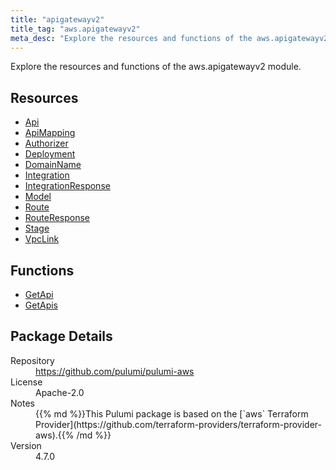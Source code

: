 ```yaml
---
title: "apigatewayv2"
title_tag: "aws.apigatewayv2"
meta_desc: "Explore the resources and functions of the aws.apigatewayv2 module."
---
```


<!-- WARNING: this file was generated by Pulumi Docs Generator. -->
<!-- Do not edit by hand unless you're certain you know what you are doing! -->

Explore the resources and functions of the aws.apigatewayv2 module.

<h2 id="resources">Resources</h2>
<ul class="api">
    <li><a href="api" title="Api"><span class="symbol resource"></span>Api</a></li>
    <li><a href="apimapping" title="ApiMapping"><span class="symbol resource"></span>ApiMapping</a></li>
    <li><a href="authorizer" title="Authorizer"><span class="symbol resource"></span>Authorizer</a></li>
    <li><a href="deployment" title="Deployment"><span class="symbol resource"></span>Deployment</a></li>
    <li><a href="domainname" title="DomainName"><span class="symbol resource"></span>DomainName</a></li>
    <li><a href="integration" title="Integration"><span class="symbol resource"></span>Integration</a></li>
    <li><a href="integrationresponse" title="IntegrationResponse"><span class="symbol resource"></span>IntegrationResponse</a></li>
    <li><a href="model" title="Model"><span class="symbol resource"></span>Model</a></li>
    <li><a href="route" title="Route"><span class="symbol resource"></span>Route</a></li>
    <li><a href="routeresponse" title="RouteResponse"><span class="symbol resource"></span>RouteResponse</a></li>
    <li><a href="stage" title="Stage"><span class="symbol resource"></span>Stage</a></li>
    <li><a href="vpclink" title="VpcLink"><span class="symbol resource"></span>VpcLink</a></li>
</ul>

<h2 id="functions">Functions</h2>
<ul class="api">
    <li><a href="getapi" title="GetApi"><span class="symbol function"></span>GetApi</a></li>
    <li><a href="getapis" title="GetApis"><span class="symbol function"></span>GetApis</a></li>
</ul>

<h2 id="package-details">Package Details</h2>
<dl class="package-details">
	<dt>Repository</dt>
	<dd><a href="https://github.com/pulumi/pulumi-aws">https://github.com/pulumi/pulumi-aws</a></dd>
	<dt>License</dt>
	<dd>Apache-2.0</dd>
	<dt>Notes</dt>
	<dd>{{% md %}}This Pulumi package is based on the [`aws` Terraform Provider](https://github.com/terraform-providers/terraform-provider-aws).{{% /md %}}</dd>
	<dt>Version</dt>
	<dd>4.7.0</dd>
</dl>

